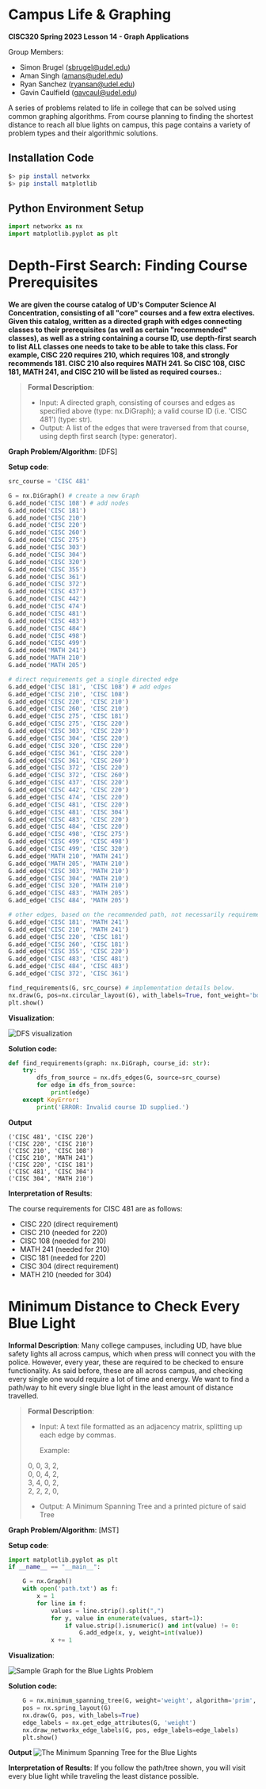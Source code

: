 # Campus Life & Graphing

**CISC320 Spring 2023 Lesson 14 - Graph Applications**

Group Members:

- Simon Brugel (sbrugel@udel.edu)
- Aman Singh (amans@udel.edu)
- Ryan Sanchez (ryansan@udel.edu)
- Gavin Caulfield (gavcaul@udel.edu)

A series of problems related to life in college that can be solved using common graphing algorithms. From course planning to finding the shortest distance to reach all blue lights on campus, this page contains a variety of problem types and their algorithmic solutions.

## Installation Code

```sh
$> pip install networkx
$> pip install matplotlib
```

## Python Environment Setup

```python
import networkx as nx
import matplotlib.pyplot as plt
```

# Depth-First Search: Finding Course Prerequisites

**We are given the course catalog of UD's Computer Science AI Concentration, consisting of all "core" courses and a few extra electives. Given this catalog, written as a directed graph with edges connecting classes to their prerequisites (as well as certain "recommended" classes), as well as a string containing a course ID, use depth-first search to list ALL classes one needs to take to be able to take this class. For example, CISC 220 requires 210, which requires 108, and strongly recommends 181. CISC 210 also requires MATH 241. So CISC 108, CISC 181, MATH 241, and CISC 210 will be listed as required courses.**:

> **Formal Description**:
>
> - Input: A directed graph, consisting of courses and edges as specified above (type: nx.DiGraph); a valid course ID (i.e. 'CISC 481') (type: str).
> - Output: A list of the edges that were traversed from that course, using depth first search (type: generator).

**Graph Problem/Algorithm**: [DFS]

**Setup code**:

```python
src_course = 'CISC 481'

G = nx.DiGraph() # create a new Graph
G.add_node('CISC 108') # add nodes
G.add_node('CISC 181')
G.add_node('CISC 210')
G.add_node('CISC 220')
G.add_node('CISC 260')
G.add_node('CISC 275')
G.add_node('CISC 303')
G.add_node('CISC 304')
G.add_node('CISC 320')
G.add_node('CISC 355')
G.add_node('CISC 361')
G.add_node('CISC 372')
G.add_node('CISC 437')
G.add_node('CISC 442')
G.add_node('CISC 474')
G.add_node('CISC 481')
G.add_node('CISC 483')
G.add_node('CISC 484')
G.add_node('CISC 498')
G.add_node('CISC 499')
G.add_node('MATH 241')
G.add_node('MATH 210')
G.add_node('MATH 205')

# direct requirements get a single directed edge
G.add_edge('CISC 181', 'CISC 108') # add edges
G.add_edge('CISC 210', 'CISC 108')
G.add_edge('CISC 220', 'CISC 210')
G.add_edge('CISC 260', 'CISC 210')
G.add_edge('CISC 275', 'CISC 181')
G.add_edge('CISC 275', 'CISC 220')
G.add_edge('CISC 303', 'CISC 220')
G.add_edge('CISC 304', 'CISC 220')
G.add_edge('CISC 320', 'CISC 220')
G.add_edge('CISC 361', 'CISC 220')
G.add_edge('CISC 361', 'CISC 260')
G.add_edge('CISC 372', 'CISC 220')
G.add_edge('CISC 372', 'CISC 260')
G.add_edge('CISC 437', 'CISC 220')
G.add_edge('CISC 442', 'CISC 220')
G.add_edge('CISC 474', 'CISC 220')
G.add_edge('CISC 481', 'CISC 220')
G.add_edge('CISC 481', 'CISC 304')
G.add_edge('CISC 483', 'CISC 220')
G.add_edge('CISC 484', 'CISC 220')
G.add_edge('CISC 498', 'CISC 275')
G.add_edge('CISC 499', 'CISC 498')
G.add_edge('CISC 499', 'CISC 320')
G.add_edge('MATH 210', 'MATH 241')
G.add_edge('MATH 205', 'MATH 210')
G.add_edge('CISC 303', 'MATH 210')
G.add_edge('CISC 304', 'MATH 210')
G.add_edge('CISC 320', 'MATH 210')
G.add_edge('CISC 483', 'MATH 205')
G.add_edge('CISC 484', 'MATH 205')

# other edges, based on the recommended path, not necessarily requirements
G.add_edge('CISC 181', 'MATH 241')
G.add_edge('CISC 210', 'MATH 241')
G.add_edge('CISC 220', 'CISC 181')
G.add_edge('CISC 260', 'CISC 181')
G.add_edge('CISC 355', 'CISC 220')
G.add_edge('CISC 483', 'CISC 481')
G.add_edge('CISC 484', 'CISC 483')
G.add_edge('CISC 372', 'CISC 361')

find_requirements(G, src_course) # implementation details below.
nx.draw(G, pos=nx.circular_layout(G), with_labels=True, font_weight='bold')
plt.show()
```

**Visualization**:

![DFS visualization](dfs.png)

**Solution code:**

```python
def find_requirements(graph: nx.DiGraph, course_id: str):
    try:
        dfs_from_source = nx.dfs_edges(G, source=src_course)
        for edge in dfs_from_source:
            print(edge)
    except KeyError:
        print('ERROR: Invalid course ID supplied.')
```

**Output**

```
('CISC 481', 'CISC 220')
('CISC 220', 'CISC 210')
('CISC 210', 'CISC 108')
('CISC 210', 'MATH 241')
('CISC 220', 'CISC 181')
('CISC 481', 'CISC 304')
('CISC 304', 'MATH 210')
```

**Interpretation of Results**:

The course requirements for CISC 481 are as follows:

- CISC 220 (direct requirement)
- CISC 210 (needed for 220)
- CISC 108 (needed for 210)
- MATH 241 (needed for 210)
- CISC 181 (needed for 220)
- CISC 304 (direct requirement)
- MATH 210 (needed for 304)

# Minimum Distance to Check Every Blue Light

**Informal Description**:
Many college campuses, including UD, have blue safety lights
all across campus, which when press will connect you with the police.
However, every year, these are required to be checked to ensure functionality.
As said before, these are all across campus, and checking every single one would require
a lot of time and energy. We want to find a path/way to hit every single blue light in the
least amount of distance travelled.

> **Formal Description**:
>
> - Input: A text file formatted as an adjacency matrix, splitting up each edge
>   by commas.
>
>   Example:
>
> 0, 0, 3, 2,  
> 0, 0, 4, 2,  
> 3, 4, 0, 2,  
> 2, 2, 2, 0,
>
> - Output: A Minimum Spanning Tree and a printed picture of said Tree

**Graph Problem/Algorithm**: [MST]

**Setup code**:

```python
import matplotlib.pyplot as plt
if __name__ == "__main__":

    G = nx.Graph()
    with open('path.txt') as f:
        x = 1
        for line in f:
            values = line.strip().split(",")
            for y, value in enumerate(values, start=1):
                if value.strip().isnumeric() and int(value) != 0:
                    G.add_edge(x, y, weight=int(value))
            x += 1

```

**Visualization**:

![Sample Graph for the Blue Lights Problem](Figure_1.png)

**Solution code:**

```python
    G = nx.minimum_spanning_tree(G, weight='weight', algorithm='prim', ignore_nan=False)
    pos = nx.spring_layout(G)
    nx.draw(G, pos, with_labels=True)
    edge_labels = nx.get_edge_attributes(G, 'weight')
    nx.draw_networkx_edge_labels(G, pos, edge_labels=edge_labels)
    plt.show()

```

**Output**
![The Minimum Spanning Tree for the Blue Lights](Figure_2.png)

**Interpretation of Results**:
If you follow the path/tree shown, you will visit every blue light while
traveling the least distance possible.

